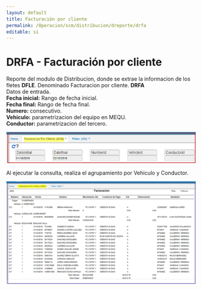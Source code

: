 ```yaml
---  
layout: default  
title: Facturación por cliente  
permalink: /Operacion/scm/distribucion/dreporte/drfa  
editable: si  
---  
```


# DRFA - Facturación por cliente  

Reporte del modulo de Distribucion, donde se extrae la informacion de los fletes **DFLE**.   Denominado Facturacion por cliente. **DRFA**  
Datos de entrada.  
**Fecha inicial:**  Rango de fecha inicial.  
**Fecha final:**  Rango de fecha final.  
**Numero:**  consecutivo.  
**Vehiculo:**  parametrizacion del equipo en MEQU.  
**Conductor:**  parametrizacion del tercero.  


![](drfa1.png)  

Al ejecutar la consulta, realiza el agrupamiento por Vehiculo y Conductor.   

![](drfa2.png)  
